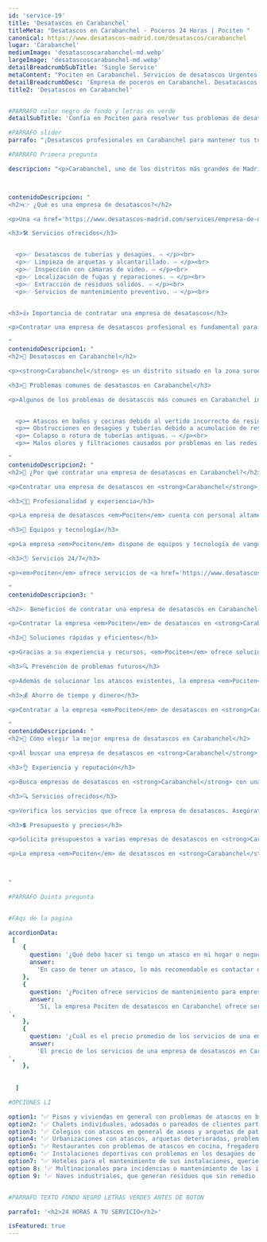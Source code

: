 ```yaml
---
id: 'service-19'
title: 'Desatascos en Carabanchel'
titleMeta: "Desatascos en Carabanchel - Poceros 24 Horas | Pociten "
canonical: https://www.desatascos-madrid.com/desatascos/carabanchel
lugar: 'Carabanchel'
mediumImage: 'desatascoscarabanchel-md.webp'
largeImage: 'desatascoscarabanchel-md.webp'
detailBreadcrumbSubTitle: 'Single Service'
metaContent: "Pociten en Carabanchel. Servicios de desatascos Urgentes 24 horas. Resuelve problemas de atasco en tuberías y desagües ☎️ 647 376 782"
detailBreadcrumbDesc: 'Empresa de poceros en Carabanchel. Desatacascos al mejor precio'
title2: 'Desatascos en Carabanchel'


#PARRAFO color negro de fondo y letras en verde
detailSubTitle: 'Confía en Pociten para resolver tus problemas de desatascos en Carabanchel de manera profesional y eficiente'

#PARRAFO slider
parrafo: "¡Desatascos profesionales en Carabanchel para mantener tus tuberías en óptimas condiciones!"

#PARRAFO Primera pregunta

descripcion: "<p>Carabanchel, uno de los distritos más grandes de Madrid, cuenta con una gran cantidad de viviendas y locales comerciales. El mantenimiento de las redes de saneamiento y desagües es esencial para evitar problemas como atascos, malos olores y filtraciones. En este artículo, exploraremos la importancia de contratar una empresa de desatascos en Carabanchel y los beneficios que ofrece la empresa Pociten.</p>"



contenidoDescripcion: "
<h2>👉 ¿Qué es una empresa de desatascos?</h2>

<p>Una <a href='https://www.desatascos-madrid.com/services/empresa-de-desatascos'>empresa de desatascos</a> es un negocio especializado en la limpieza y desbloqueo de tuberías y desagües obstruidos. Estas empresas cuentan con personal capacitado y equipos especializados para hacer frente a una amplia gama de problemas de desatascos.</p>

<h3>🛠️ Servicios ofrecidos</h3>


  <p>✅ Desatascos de tuberías y desagües. ⇨ </p><br>
  <p>✅ Limpieza de arquetas y alcantarillado. ⇨ </p><br>
  <p>✅ Inspección con cámaras de video. ⇨ </p><br>
  <p>✅ Localización de fugas y reparaciones. ⇨ </p><br>
  <p>✅ Extracción de residuos sólidos. ⇨ </p><br>
  <p>✅ Servicios de mantenimiento preventivo. ⇨ </p><br>


<h3>👍 Importancia de contratar una empresa de desatascos</h3>

<p>Contratar una empresa de desatascos profesional es fundamental para garantizar una solución eficiente y duradera a los problemas de obstrucción. Estos especialistas cuentan con los conocimientos, la experiencia y el equipo adecuado para resolver atascos de manera segura, minimizando los daños y evitando futuros problemas.</p>

"
contenidoDescripcion1: "
<h2>🏢 Desatascos en Carabanchel</h2>

<p><strong>Carabanchel</strong> es un distrito situado en la zona suroeste de Madrid. Con una gran población y una amplia variedad de viviendas y locales comerciales, es común encontrar problemas de desatascos en esta zona. La antigüedad de algunas infraestructuras y el uso intensivo de las redes de saneamiento pueden contribuir a la aparición de atascos y obstrucciones.</p>

<h3>🚽 Problemas comunes de desatascos en Carabanchel</h3>

<p>Algunos de los problemas de desatascos más comunes en Carabanchel incluyen:</p>


  <p>➡️ Atascos en baños y cocinas debido al vertido incorrecto de residuos. ⇨ </p><br>
  <p>➡️ Obstrucciones en desagües y tuberías debido a acumulación de residuos, sedimentos o raíces. ⇨ </p><br>
  <p>➡️ Colapso o rotura de tuberías antiguas. ⇨ </p><br>
  <p>➡️ Malos olores y filtraciones causados por problemas en las redes de saneamiento. ⇨ </p><br>

"
contenidoDescripcion2: "
<h2>🤔 ¿Por qué contratar una empresa de desatascos en Carabanchel?</h2>

<p>Contratar una empresa de desatascos en <strong>Carabanchel</strong>, como <em>Pociten</em>, tiene numerosas ventajas y beneficios para los propietarios de viviendas y negocios. Algunas razones para elegir estos servicios son:</p>

<h3>👨‍🔧 Profesionalidad y experiencia</h3>

<p>La empresa de desatascos <em>Pociten</em> cuenta con personal altamente capacitado y con amplia experiencia en la resolución de problemas de obstrucción. Estos profesionales conocen las técnicas adecuadas y utilizan equipos especializados para garantizar resultados óptimos.</p>

<h3>🔧 Equipos y tecnología</h3>

<p>La empresa <em>Pociten</em> dispone de equipos y tecnología de vanguardia para llevar a cabo las tareas de limpieza y desbloqueo de manera eficiente. Desde cámaras de video para inspeccionar las tuberías hasta equipos de alta presión para eliminar obstrucciones, estos recursos permiten un diagnóstico preciso y una solución efectiva.</p>

<h3>🕐 Servicios 24/7</h3>

<p><em>Pociten</em> ofrece servicios de <a href='https://www.desatascos-madrid.com/services/desatascos-24-horas'>desatascos las 24 horas</a> del día, los 7 días de la semana. Esto significa que puedes contar con su ayuda en cualquier momento, incluso durante los fines de semana y festivos. Los problemas de desatascos pueden surgir en cualquier momento, y tener acceso a servicios de urgencia garantiza una respuesta rápida y eficiente.</p>

"
contenidoDescripcion3: "

<h2>💡 Beneficios de contratar una empresa de desatascos en Carabanchel</h2>

<p>Contratar la empresa <em>Pociten</em> de desatascos en <strong>Carabanchel</strong> ofrece una serie de beneficios tanto a nivel práctico como económico. Algunos de estos beneficios incluyen:</p>

<h3>🚀 Soluciones rápidas y eficientes</h3>

<p>Gracias a su experiencia y recursos, <em>Pociten</em> ofrece soluciones rápidas y eficientes a los problemas de obstrucción. Su personal capacitado puede identificar la causa del atasco y aplicar la técnica adecuada para resolverlo de manera efectiva, minimizando el tiempo de inactividad y las molestias.</p>

<h3>🔍 Prevención de problemas futuros</h3>

<p>Además de solucionar los atascos existentes, la empresa <em>Pociten</em> puede ayudar a prevenir problemas futuros. Mediante la limpieza regular de las tuberías y la realización de tareas de mantenimiento preventivo, se puede evitar la acumulación de residuos y la aparición de obstrucciones, lo que prolonga la vida útil de las instalaciones y reduce la necesidad de reparaciones costosas.</p>

<h3>💰 Ahorro de tiempo y dinero</h3>

<p>Contratar a la empresa <em>Pociten</em> de desatascos en <strong>Carabanchel</strong> puede ahorrarte tiempo y dinero a largo plazo. Estos profesionales pueden resolver rápidamente los problemas de obstrucción, evitando que se agraven y causen daños mayores. Además, al prevenir problemas futuros, se reduce la necesidad de reparaciones costosas y se minimiza el tiempo de inactividad.</p>

"
contenidoDescripcion4: "
<h2>🔎 Cómo elegir la mejor empresa de desatascos en Carabanchel</h2>

<p>Al buscar una empresa de desatascos en <strong>Carabanchel</strong>, es importante considerar algunos aspectos clave para asegurarte de elegir la mejor opción. Aquí hay algunos factores a tener en cuenta:</p>

<h3>👌 Experiencia y reputación</h3>

<p>Busca empresas de desatascos en <strong>Carabanchel</strong> con una amplia experiencia en el sector y una buena reputación entre sus clientes. Puedes leer reseñas y testimonios en línea para obtener una idea de la calidad de sus servicios. Además, asegúrate de que estén debidamente certificados y cuenten con licencias válidas.</p>

<h3>🔍 Servicios ofrecidos</h3>

<p>Verifica los servicios que ofrece la empresa de desatascos. Asegúrate de que cubran tus necesidades específicas, ya sea la limpieza de tuberías, desbloqueo de desagües, inspección con cámaras u otros servicios relacionados. Cuantas más opciones ofrezcan, mejor preparados estarán para abordar cualquier problema que pueda surgir.</p>

<h3>💲 Presupuesto y precios</h3>

<p>Solicita presupuestos a varias empresas de desatascos en <strong>Carabanchel</strong> y compara los precios. Ten en cuenta que el costo no debe ser el único factor determinante. Considera también la calidad de los servicios, la experiencia del personal y los equipos utilizados. Busca un equilibrio entre calidad y precio.</p>

<p>La empresa <em>Pociten</em> de desatascos en <strong>Carabanchel</strong> puede ser tu aliado en la resolución de problemas de obstrucción en las tuberías y desagües de tu hogar o negocio. Su experiencia, profesionalidad y tecnología especializada garantizan soluciones rápidas y eficientes, evitando problemas futuros y ahorrando tiempo y dinero. No dudes en contratar sus servicios para mantener tus instalaciones en óptimas condiciones.</p>


 
"

#PARRAFO Quinta pregunta


#FAqs de la pagina

accordionData:
 [
    {
      question: '¿Qué debo hacer si tengo un atasco en mi hogar o negocio en Carabanchel?',
      answer:
        'En caso de tener un atasco, lo más recomendable es contactar de inmediato a la empresa Pociten de desatascos en Carabanchel. Evita intentar solucionarlo por ti mismo, ya que podrías empeorar la situación o causar daños adicionales.',
    },
    {
      question: '¿Pociten ofrece servicios de mantenimiento para empresas en Carabanchel?',
      answer:
        'Sí, la empresa Pociten de desatascos en Carabanchel ofrece servicios de mantenimiento preventivo. Estos servicios consisten en la limpieza regular de las tuberías y desagües para prevenir la acumulación de residuos y obstrucciones. El mantenimiento puede programarse de forma periódica según tus necesidades.
',
    },
    {
      question: '¿Cuál es el precio promedio de los servicios de una empresa de desatascos en Carabanchel?',
      answer:
        'El precio de los servicios de una empresa de desatascos en Carabanchel puede variar dependiendo de diversos factores, como la gravedad del problema, la complejidad de las tuberías y la empresa seleccionada. Es recomendable solicitar presupuestos personalizados a Pociten para obtener una estimación precisa.
',
    },
     
  
  ]

#OPCIONES LI

option1: '✅ Pisos y viviendas en general con problemas de atascos en bañeras, fregaderos o inodoros.'
option2: '✅ Chalets individuales, adosados o pareados de clientes particulares en general con problemas de atascos en arquetas de hojas o tierra. '
option3: '✅ Colegios con atascos en general de aseos y arquetas de patios.'
option4: '✅ Urbanizaciones con atascos, arquetas deterioradas, problemas de tuberías o bajantes.'
option5: '✅ Restaurantes con problemas de atascos en cocina, fregaderos o en los aseos de los clientes.'
option6: '✅ Instalaciones deportivas con problemas en los desagües de las piscina o vaciado de arquetas en los vestuarios.'
option7: '✅ Hoteles para el mantenimiento de sus instalaciones, queriendo dar siempre el mejor servicio a sus huéspedes.'
option 8: '✅ Multinacionales para incidencias o mantenimiento de las instalaciones distribuidas en sus oficinas.'
option 9: '✅ Naves industriales, que generan residuos que sin remedio se acumulan en sus arquetas produciendo atrancos.'


#PARRAFO TEXTO FONDO NEGRO LETRAS VERDES ANTES DE BOTON

parrafo1: '<h2>24 HORAS A TU SERVICIO</h2>'

isFeatured: true
---
```

